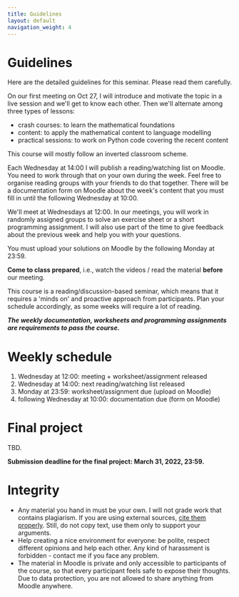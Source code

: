 ```yaml
---
title: Guidelines
layout: default
navigation_weight: 4
---
```


# Guidelines

Here are the detailed guidelines for this seminar. Please read them carefully.

On our first meeting on Oct 27, I will introduce and motivate the topic in a
live session and we'll get to know each other. Then we'll alternate among
three types of lessons:

- crash courses: to learn the mathematical foundations
- content: to apply the mathematical content to language modelling
- practical sessions: to work on Python code covering the recent content

This course will mostly follow an inverted classroom scheme.

Each Wednesday at 14:00 I will publish a reading/watching list on Moodle.
You need to work through that on your own during the week. Feel free to organise
reading groups with your friends to do that together.
There will be a documentation form on Moodle about the week's content that you
must fill in until the following Wednesday at 10:00.

We'll meet at Wednesdays at 12:00. In our meetings, you will work in
randomly assigned groups
to solve an exercise sheet or a short programming assignment. I will also use
part of the time to give feedback about the previous week and help you with
your questions.

You must upload your solutions on Moodle by the following Monday at 23:59.

**Come to class prepared**, i.e., watch the videos / read the
material **before** our meeting.

This course is a reading/discussion-based seminar, which means that it
requires a 'minds on' and proactive approach from participants. Plan your schedule
accordingly, as some weeks will require a lot of reading.

***The weekly documentation, worksheets and programming assignments are
requirements to pass the course.***

# Weekly schedule

1. Wednesday at 12:00: meeting + worksheet/assignment released
2. Wednesday at 14:00: next reading/watching list released
3. Monday at 23:59: worksheet/assignment due (upload on Moodle)
4. following Wednesday at 10:00: documentation due (form on Moodle)

# Final project
TBD.

**Submission deadline for the final project: March 31, 2022, 23:59.**

# Integrity

* Any material you hand in must be your own. I will not grade work that contains plagiarism. If you are using external sources, [cite them properly](https://libguides.usc.edu/writingguide/citingsources). Still, do not copy text, use them only to support your arguments.
* Help creating a nice environment for everyone: be polite, respect different opinions and help each other. Any kind of harassment is forbidden - contact me if you face any problem.
* The material in Moodle is private and only accessible to participants of the course, so that every participant feels safe to expose their thoughts. Due to data protection, you are not allowed to share anything from Moodle anywhere.
